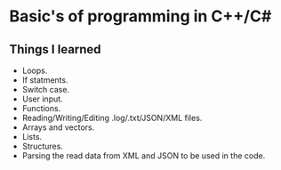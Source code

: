 # Basic's of programming in C++/C#
## Things I learned
* Loops.
* If statments.
* Switch case.
* User input.
* Functions.
* Reading/Writing/Editing .log/.txt/JSON/XML files.
* Arrays and vectors.
* Lists.
* Structures.
* Parsing the read data from XML and JSON to be used in the code.
